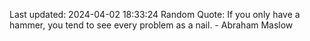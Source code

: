 Last updated: 2024-04-02 18:33:24
Random Quote: If you only have a hammer, you tend to see every problem as a nail. - Abraham Maslow